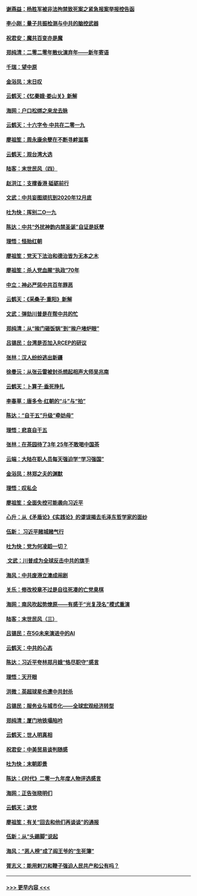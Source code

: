 #### [谢燕益：杨胜军被非法拘禁致死案之紧急报案举报控告函](../pages/nsc993/n11756134.md?t=01010101) 
#### [李小刚：量子共振检测与中共的脑控武器](../pages/nsc993/n11754518.md?t=01010101) 
#### [祝君安：魔共百变亦是魔](../pages/nsc993/n11754469.md?t=01010101) 
#### [郑纯清：二零二零年散伙演弃年——新年寄语](../pages/nsc993/n11754195.md?t=01010101) 
#### [千瑞：望中原](../pages/nsc993/n11754159.md?t=01010101) 
#### [金浴凤：末日叹](../pages/nsc993/n11752359.md?t=01010101) 
#### [云鹤天：《忆秦娥‧娄山关》新解](../pages/nsc993/n11752348.md?t=01010101) 
#### [海网：户口松绑之来龙去脉](../pages/nsc993/n11752328.md?t=01010101) 
#### [云鹤天：十六字令‧中共在二零一九](../pages/nsc993/n11752305.md?t=01010101) 
#### [廖祖笙：周永康余孽在不断寻衅滋事](../pages/nsc993/n11751013.md?t=01010101) 
#### [云鹤天：观台湾大选](../pages/nsc993/n11751007.md?t=01010101) 
#### [陆客：末世民风（四）](../pages/nsc993/n11749203.md?t=01010101) 
#### [赵洪江：支撑香港 砥砺前行](../pages/nsc993/n11748482.md?t=01010101) 
#### [文武：中共妄图顽抗到2020年12月底](../pages/nsc993/n11748446.md?t=01010101) 
#### [吐为快：挥别二O一九](../pages/nsc993/n11748411.md?t=01010101) 
#### [陈达：中共“外扰神韵内禁圣诞”自证是妖孽](../pages/nsc993/n11748226.md?t=01010101) 
#### [理悟：怪胎红朝](../pages/nsc993/n11748206.md?t=01010101) 
#### [廖祖笙：党天下法治和德治皆为无本之木](../pages/nsc993/n11748135.md?t=01010101) 
#### [廖祖笙：杀人党血腥“执政”70年](../pages/nsc993/n11745144.md?t=01010101) 
#### [中立：神必严惩中共百年罪恶](../pages/nsc993/n11744970.md?t=01010101) 
#### [云鹤天：《采桑子‧重阳》新解](../pages/nsc993/n11744948.md?t=01010101) 
#### [文武：弹劾川普是在帮中共的忙](../pages/nsc993/n11744758.md?t=01010101) 
#### [郑纯清：从“挨门砸饭锅”到“挨户堵炉眼”](../pages/nsc993/n11744745.md?t=01010101) 
#### [吕锡民：台湾是否加入RCEP的研议](../pages/nsc993/n11744701.md?t=01010101) 
#### [张林：汉人纷纷逃出新疆](../pages/nsc993/n11743530.md?t=01010101) 
#### [徐曼沅：从张云雷被封杀想起相声大师吴兆南](../pages/nsc993/n11741816.md?t=01010101) 
#### [云鹤天：卜算子‧垂死挣扎](../pages/nsc993/n11739956.md?t=01010101) 
#### [李春草：唐多令‧红朝的“斗”与“拍”](../pages/nsc993/n11739830.md?t=01010101) 
#### [陈达：“自干五”升级“牵妨母”](../pages/nsc993/n11739724.md?t=01010101) 
#### [理悟：悲哀自干五](../pages/nsc993/n11739547.md?t=01010101) 
#### [张林：在茶园待了3年 25年不敢喝中国茶](../pages/nsc993/n11739240.md?t=01010101) 
#### [云端：大陆在职人员每天强迫学“学习强国”](../pages/nsc993/n11738735.md?t=01010101) 
#### [金浴凤：林郑之夫的渊默](../pages/nsc993/n11737735.md?t=01010101) 
#### [理悟：叹私企](../pages/nsc993/n11737715.md?t=01010101) 
#### [廖祖笙：全面失控可能袭向习近平](../pages/nsc993/n11737704.md?t=01010101) 
#### [心升：从《矛盾论》《实践论》的谬误揭去毛泽东哲学家的面纱](../pages/nsc993/n11736962.md?t=01010101) 
#### [伍新： 习近平赌城赌气行](../pages/nsc993/n11736929.md?t=01010101) 
#### [吐为快：党为何凌蹈一切？](../pages/nsc993/n11736915.md?t=01010101) 
#### [ 文武：川普成为全球反击中共的旗手](../pages/nsc993/n11736882.md?t=01010101) 
#### [海风：中共废港立澳成闹剧](../pages/nsc993/n11735857.md?t=01010101) 
#### [关乐：修改校章不过是自往死凑的亡党臭棋](../pages/nsc993/n11735097.md?t=01010101) 
#### [海网：南风吹起势燎原——有感于“光复茂名”模式重演](../pages/nsc993/n11732308.md?t=01010101) 
#### [陆客：末世民风（三）](../pages/nsc993/n11732211.md?t=01010101) 
#### [吕锡民：在5G未来演进中的AI](../pages/nsc993/n11730010.md?t=01010101) 
#### [云鹤天：中共的心态](../pages/nsc993/n11729906.md?t=01010101) 
#### [陈达：习近平夸林郑月娥“恪尽职守”感言](../pages/nsc993/n11729881.md?t=01010101) 
#### [理悟：天开眼](../pages/nsc993/n11729699.md?t=01010101) 
#### [洪微：英超球星也遭中共封杀](../pages/nsc993/n11727243.md?t=01010101) 
#### [吕锡民：服务业与城市化——全球宏观经济转型](../pages/nsc993/n11725845.md?t=01010101) 
#### [郑纯清：厦门地铁塌陷吟](../pages/nsc993/n11725813.md?t=01010101) 
#### [云鹤天：世人明真相](../pages/nsc993/n11725621.md?t=01010101) 
#### [祝君安：中美贸易谈判随感](../pages/nsc993/n11725609.md?t=01010101) 
#### [吐为快：末朝即景](../pages/nsc993/n11723365.md?t=01010101) 
#### [陈达：《时代》二零一九年度人物评选感言](../pages/nsc993/n11723337.md?t=01010101) 
#### [海网：正告张晓明们](../pages/nsc993/n11723228.md?t=01010101) 
#### [云鹤天：退党](../pages/nsc993/n11723056.md?t=01010101) 
#### [廖祖笙：有关“回去和他们再谈谈”的通报](../pages/nsc993/n11722442.md?t=01010101) 
#### [伍新：从“头踢脚”说起](../pages/nsc993/n11722429.md?t=01010101) 
#### [海风：“恶人榜”成了阎王爷的“生死簿”](../pages/nsc993/n11722272.md?t=01010101) 
#### [胥志义：能用剌刀和鞭子强迫人民共产和公有吗？](../pages/nsc993/n11720569.md?t=01010101) 

----
#### [ >>> 更早内容 <<< ](../indexes/nsc993-earlier.md)
